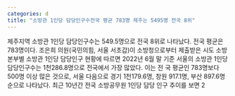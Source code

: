 ```yaml
---
categories: d
title: "소방관 1인당 담당인구수전국 평균 783명 제주는 5495명 전국 8위"
---
```

제주지역 소방관 1인당 담당인구수는 549.5명으로 전국 8위로 나타났다. 전국 평균은 783명이다. 조은희 의원(국민의힘, 서울 서초갑)이 소방청으로부터 제출받은 시도 소방본부별 소방관 1인당 담당인구 현황에 따르면 2022년 6월 말 기준 서울의 소방관 1인당 담당인구수는 1천286.8명으로 전국에서 가장 많았다. 이는 전 국 평균인 783명보다 500명 이상 많은 것으로, 서울 다음으로 경기 1천179.6명, 창원 917.1명, 부산 897.6명 순으로 나타났다. 최근 10년간 전국 소방공무원 1인당 담당 인구 추이를 보면 2